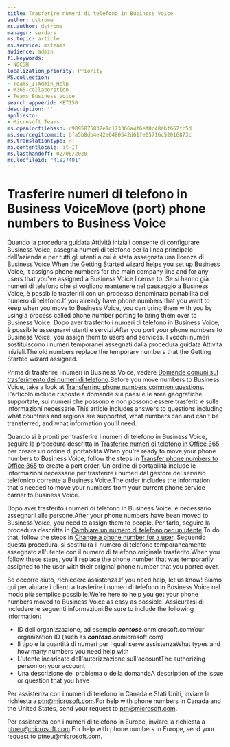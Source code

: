 ```yaml
---
title: Trasferire numeri di telefono in Business Voice
author: dstrome
ms.author: dstrome
manager: serdars
ms.topic: article
ms.service: msteams
audience: admin
f1.keywords:
- NOCSH
localization_priority: Priority
MS.collection:
- Teams_ITAdmin_Help
- M365-collaboration
- Teams_Business_Voice
search.appverid: MET150
description: ''
appliesto:
- Microsoft Teams
ms.openlocfilehash: c9895875832e1d173366a4f6ef0c48abf662fc5d
ms.sourcegitcommit: bfa5b8db4e42e0480542d61fe05716c52016873c
ms.translationtype: HT
ms.contentlocale: it-IT
ms.lasthandoff: 02/06/2020
ms.locfileid: "41827401"
---
```

# <a name="move-port-phone-numbers-to-business-voice"></a><span data-ttu-id="592c9-102">Trasferire numeri di telefono in Business Voice</span><span class="sxs-lookup"><span data-stu-id="592c9-102">Move (port) phone numbers to Business Voice</span></span>

<span data-ttu-id="592c9-103">Quando la procedura guidata Attività iniziali consente di configurare Business Voice, assegna numeri di telefono per la linea principale dell'azienda e per tutti gli utenti a cui è stata assegnata una licenza di Business Voice.</span><span class="sxs-lookup"><span data-stu-id="592c9-103">When the Getting Started wizard helps you set up Business Voice, it assigns phone numbers for the main company line and for any users that you've assigned a Business Voice license to.</span></span> <span data-ttu-id="592c9-104">Se si hanno già numeri di telefono che si vogliono mantenere nel passaggio a Business Voice, è possibile trasferirli con un processo denominato portabilità del numero di telefono.</span><span class="sxs-lookup"><span data-stu-id="592c9-104">If you already have phone numbers that you want to keep when you move to Business Voice, you can bring them with you by using a process called phone number porting to bring them over to Business Voice.</span></span> <span data-ttu-id="592c9-105">Dopo aver trasferito i numeri di telefono in Business Voice, è possibile assegnarvi utenti e servizi.</span><span class="sxs-lookup"><span data-stu-id="592c9-105">After you port your phone numbers to Business Voice, you assign them to users and services.</span></span> <span data-ttu-id="592c9-106">I vecchi numeri sostituiscono i numeri temporanei assegnati dalla procedura guidata Attività iniziali.</span><span class="sxs-lookup"><span data-stu-id="592c9-106">The old numbers replace the temporary numbers that the Getting Started wizard assigned.</span></span>

<span data-ttu-id="592c9-107">Prima di trasferire i numeri in Business Voice, vedere [Domande comuni sul trasferimento dei numeri di telefono](../transferring-phone-numbers-common-questions.md).</span><span class="sxs-lookup"><span data-stu-id="592c9-107">Before you move numbers to Business Voice, take a look at [Transferring phone numbers common questions](../transferring-phone-numbers-common-questions.md).</span></span> <span data-ttu-id="592c9-108">L'articolo include risposte a domande sui paesi e le aree geografiche supportate, sui numeri che possono e non possono essere trasferiti e sulle informazioni necessarie.</span><span class="sxs-lookup"><span data-stu-id="592c9-108">This article includes answers to questions including what countries and regions are supported, what numbers can and can't be transferred, and what information you'll need.</span></span>

<span data-ttu-id="592c9-109">Quando si è pronti per trasferire i numeri di telefono in Business Voice, seguire la procedura descritta in [Trasferire numeri di telefono in Office 365](../transfer-phone-numbers-to-office-365.md) per creare un ordine di portabilità.</span><span class="sxs-lookup"><span data-stu-id="592c9-109">When you're ready to move your phone numbers to Business Voice, follow the steps in [Transfer phone numbers to Office 365](../transfer-phone-numbers-to-office-365.md) to create a port order.</span></span> <span data-ttu-id="592c9-110">Un ordine di portabilità include le informazioni necessarie per trasferire i numeri dal gestore del servizio telefonico corrente a Business Voice.</span><span class="sxs-lookup"><span data-stu-id="592c9-110">The order includes the information that's needed to move your numbers from your current phone service carrier to Business Voice.</span></span>

<span data-ttu-id="592c9-111">Dopo aver trasferito i numeri di telefono in Business Voice, è necessario assegnarli alle persone.</span><span class="sxs-lookup"><span data-stu-id="592c9-111">After your phone numbers have been moved to Business Voice, you need to assign them to people.</span></span> <span data-ttu-id="592c9-112">Per farlo, seguire la procedura descritta in [Cambiare un numero di telefono per un utente](../assign-change-or-remove-a-phone-number-for-a-user.md#change-a-phone-number-for-a-user).</span><span class="sxs-lookup"><span data-stu-id="592c9-112">To do that, follow the steps in [Change a phone number for a user](../assign-change-or-remove-a-phone-number-for-a-user.md#change-a-phone-number-for-a-user).</span></span> <span data-ttu-id="592c9-113">Seguendo questa procedura, si sostituirà il numero di telefono temporaneamente assegnato all'utente con il numero di telefono originale trasferito.</span><span class="sxs-lookup"><span data-stu-id="592c9-113">When you follow these steps, you'll replace the phone number that was temporarily assigned to the user with their original phone number that you ported over.</span></span>

<span data-ttu-id="592c9-114">Se occorre aiuto, richiedere assistenza.</span><span class="sxs-lookup"><span data-stu-id="592c9-114">If you need help, let us know!</span></span> <span data-ttu-id="592c9-115">Siamo qui per aiutare i clienti a trasferire i numeri di telefono in Business Voice nel modo più semplice possibile.</span><span class="sxs-lookup"><span data-stu-id="592c9-115">We're here to help you get your phone numbers moved to Business Voice as easy as possible.</span></span> <span data-ttu-id="592c9-116">Assicurarsi di includere le seguenti informazioni:</span><span class="sxs-lookup"><span data-stu-id="592c9-116">Be sure to include the following information:</span></span>
- <span data-ttu-id="592c9-117">ID dell'organizzazione, ad esempio ***contoso***.onmicrosoft.com</span><span class="sxs-lookup"><span data-stu-id="592c9-117">Your organization ID (such as ***contoso***.onmicrosoft.com)</span></span>
- <span data-ttu-id="592c9-118">Il tipo e la quantità di numeri per i quali serve assistenza</span><span class="sxs-lookup"><span data-stu-id="592c9-118">What types and how many numbers you need help with</span></span>
- <span data-ttu-id="592c9-119">L'utente incaricato dell'autorizzazione sull'account</span><span class="sxs-lookup"><span data-stu-id="592c9-119">The authorizing person on your account</span></span>
- <span data-ttu-id="592c9-120">Una descrizione del problema o della domanda</span><span class="sxs-lookup"><span data-stu-id="592c9-120">A description of the issue or question that you have</span></span>

<span data-ttu-id="592c9-121">Per assistenza con i numeri di telefono in Canada e Stati Uniti, inviare la richiesta a [ptn@microsoft.com](mailto:ptn@microsoft.com).</span><span class="sxs-lookup"><span data-stu-id="592c9-121">For help with phone numbers in Canada and the United States, send your request to [ptn@microsoft.com](mailto:ptn@microsoft.com).</span></span>

<span data-ttu-id="592c9-122">Per assistenza con i numeri di telefono in Europe, inviare la richiesta a [ptneu@microsoft.com](mailto:ptneu@microsoft.com).</span><span class="sxs-lookup"><span data-stu-id="592c9-122">For help with phone numbers in Europe, send your request to [ptneu@microsoft.com](mailto:ptneu@microsoft.com).</span></span>
